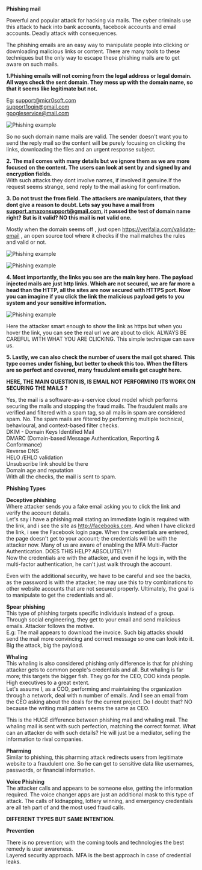 **Phishing mail**

Powerful and popular attack for hacking via mails. The cyber criminals use this attack to hack into bank accounts, facebook accounts and email accounts. Deadly attack with consequences. 

The phishing emails are an easy way to manipulate people into clicking or downloading malicious links or content. There are many tools to these techniques but the only way to escape these phishing mails are to get aware on such mails. 

**1.Phishing emails will not coming from the legal address or legal domain. All ways check the sent domain. They mess up with the domain name, so that it seems like legitimate but not.**

Eg: support@micr0soft.com  
support1ogin@gmail.com  
googleservice@mail.com 

![Phishing example](https://github.com/WEAREJAM/Kickstart_at_ElevateLabs-PhishingInspector/blob/main/assets/sample1.png?raw=true)


So no such domain name mails are valid. The sender doesn't want you to send the reply mail so the content will be purely focusing on clicking the links, downloading the files and an urgent response subject.

**2. The mail comes with many details but we ignore them as we are more focused on the content. The users can look at sent by and signed by and encryption fields.**  
With such attacks they dont involve names, if involved it genuine.If the request seems strange, send reply to the mail asking for confirmation.

**3. Do not trust the from field. The attackers are manipulaters, that they dont give a reason to doubt. Lets say you have a mail from support.amazonsupport@gmail.com, it passed the test of domain name right? But is it valid? NO this mail is not valid one.**

Mostly when the domain seems off , just open https://verifalia.com/validate-email , an open source tool where it checks if the mail matches the rules and valid or not.

![Phishing example](https://github.com/WEAREJAM/Kickstart_at_ElevateLabs-PhishingInspector/blob/main/assets/sample2.png?raw=true)

![Phishing example](https://github.com/WEAREJAM/Kickstart_at_ElevateLabs-PhishingInspector/blob/main/assets/sample3.png?raw=true)

**4. Most importantly, the links you see are the main key here. The payload injected mails are just http links. Which are not secured, we are far more a head than the HTTP, all the sites are now secured with HTTPS port. Now you can imagine if you click the link the malicious payload gets to you system and your sensitive information.**

![Phishing example](https://github.com/WEAREJAM/Kickstart_at_ElevateLabs-PhishingInspector/blob/main/assets/sample4.png?raw=true)

Here the attacker smart enough to show the link as https but when you hover the link, you can see the real url we are about to click. ALWAYS BE CAREFUL WITH WHAT YOU ARE CLICKING. This simple technique can save us. 

**5. Lastly, we can also check the number of users the mail got shared. This type comes under fishing, but better to check this too. When the filters are so perfect and covered, many fraudulent emails get caught here.**

**HERE, THE MAIN QUESTION IS, IS EMAIL NOT PERFORMING ITS WORK ON SECURING THE MAILS ?**

Yes, the mail is a software-as-a-service cloud model which performs securing the mails and stopping the fraud mails. The fraudulent mails are verified and filtered with a spam tag, so all mails in spam are considered spam. No. The spam mails are filtered by performing multiple technical, behavioural, and context-based filter checks.  
DKIM - Domain Keys Identified Mail  
DMARC (Domain-based Message Authentication, Reporting & Conformance)  
Reverse DNS  
HELO /EHLO validation  
Unsubscribe link should be there  
Domain age and reputation  
With all the checks, the mail is sent to spam.

**Phishing Types**

**Deceptive phishing**  
Where attacker sends you a fake email asking you to click the link and verify the account details.  
Let's say i have a phishing mail stating an immediate login is required with the link, and i see the site as http://facebooks.com. And when I have clicked the link, i see the Facebook login page. When the credentials are entered, the page doesn't get to your account; the credentials will be with the attacker now. Many of us are aware of enabling the MFA Multi-Factor Authentication. DOES THIS HELP? ABSOLUTELY!!!  
Now the credentials are with the attacker, and even if he logs in, with the multi-factor authentication, he can't just walk through the account.

Even with the additional security, we have to be careful and see the backs, as the password is with the attacker, he may use this to try combinations to other website accounts that are not secured properly. Ultimately, the goal is to manipulate to get the credentials and all.

**Spear phishing**  
This type of phishing targets specific individuals instead of a group. Through social engineering, they get to your email and send malicious emails. Attacker follows the motive.  
E.g: The mail appears to download the invoice. Such big attacks should send the mail more convincing and correct message so one can look into it. Big the attack, big the payload.

**Whaling**  
This whaling is also considered phishing only difference is that for phishing attacker gets to common people's credentials and all. But whaling is far more; this targets the bigger fish. They go for the CEO, COO kinda people. High executives to a great extent.  
Let's assume I, as a COO, performing and maintaining the organization through a network, deal with n number of emails. And I see an email from the CEO asking about the deals for the current project. Do I doubt that? NO because the writing mail pattern seems the same as CEO.

This is the HUGE difference between phishing mail and whaling mail. The whaling mail is sent with such perfection, matching the correct format. What can an attacker do with such details? He will just be a mediator, selling the information to rival companies.  

**Pharming**  
Similar to phishing, this pharming attack redirects users from legitimate website to a fraudulent one. So he can get to sensitive data like usernames, passwords, or financial information. 

**Voice Phishing**  
The attacker calls and appears to be someone else, getting the information required. The voice changer apps are just an additional mask to this type of attack. The calls of kidnapping, lottery winning, and emergency credentials are all teh part of and the most used fraud calls. 

**DIFFERENT TYPES BUT SAME INTENTION.** 

**Prevention**

There is no prevention; with the coming tools and technologies the best remedy is user awareness.  
Layered security approach. MFA is the best approach in case of credential leaks.
